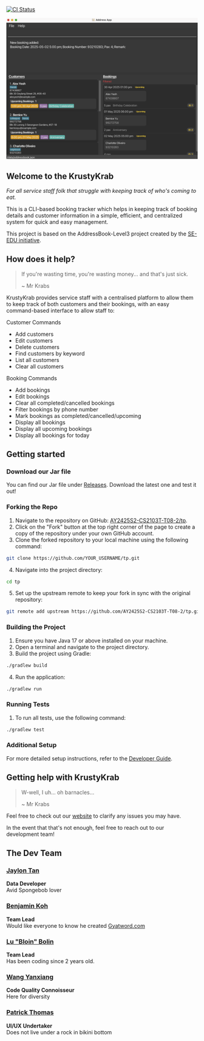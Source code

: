 [![CI Status](https://github.com/AY2425S2-CS2103T-T08-2/tp/workflows/Java%20CI/badge.svg)](https://github.com/AY2425S2-CS2103T-T08-2/tp/actions)

![Ui](docs/images/Ui.png)

## Welcome to the KrustyKrab

_For all service staff folk that struggle with keeping track of who's coming to eat._

This is a CLI-based booking tracker which helps in keeping track of booking details and customer information in a simple, efficient, and centralized system for quick and easy management.

This project is based on the AddressBook-Level3 project created by the [SE-EDU initiative](https://se-education.org).

## How does it help?

> If you're wasting time, you're wasting money... and that's just sick.
>
> ~ Mr Krabs

KrustyKrab provides service staff with a centralised platform to allow them to keep track of both customers and their bookings, with an easy command-based interface to allow staff to:

Customer Commands
- Add customers
- Edit customers
- Delete customers
- Find customers by keyword
- List all customers
- Clear all customers

Booking Commands
- Add bookings
- Edit bookings
- Clear all completed/cancelled bookings
- Filter bookings by phone number
- Mark bookings as completed/cancelled/upcoming
- Display all bookings
- Display all upcoming bookings
- Display all bookings for today

## Getting started

### Download our Jar file

You can find our Jar file under [Releases](https://github.com/AY2425S2-CS2103T-T08-2/tp/releases). Download the latest one and test it out! 

### Forking the Repo

1. Navigate to the repository on GitHub: [AY2425S2-CS2103T-T08-2/tp](https://github.com/AY2425S2-CS2103T-T08-2/tp).
2. Click on the "Fork" button at the top right corner of the page to create a copy of the repository under your own GitHub account.
3. Clone the forked repository to your local machine using the following command:

```sh
git clone https://github.com/YOUR_USERNAME/tp.git
```

4. Navigate into the project directory:

```sh
cd tp
```

5. Set up the upstream remote to keep your fork in sync with the original repository:

```sh
git remote add upstream https://github.com/AY2425S2-CS2103T-T08-2/tp.git
```

### Building the Project

1. Ensure you have Java 17 or above installed on your machine.
2. Open a terminal and navigate to the project directory.
3. Build the project using Gradle:

```sh
./gradlew build
```

4. Run the application:

```sh
./gradlew run
```

### Running Tests

1. To run all tests, use the following command:

```sh
./gradlew test
```

### Additional Setup

For more detailed setup instructions, refer to the [Developer Guide](https://ay2425s2-cs2103t-t08-2.github.io/tp/DeveloperGuide.html).

## Getting help with KrustyKrab

> W-well, I uh... oh barnacles...
>
> ~ Mr Krabs

Feel free to check out our [website](https://ay2425s2-cs2103t-t08-2.github.io/tp/) to clarify any issues you may have.

In the event that that's not enough, feel free to reach out to our development team!

## The Dev Team

### [Jaylon Tan](https://github.com/jaylontan)

**Data Developer**  
Avid Spongebob lover

### [Benjamin Koh](https://github.com/ben926)

**Team Lead**  
Would like everyone to know he created [Gyatword.com](https://gyatword.com)

### [Lu "Bloin" Bolin](https://github.com/LuBolin)

**Team Lead**  
Has been coding since 2 years old.

### [Wang Yanxiang](https://github.com/isawangyx)

**Code Quality Connoisseur**  
Here for diversity

### [Patrick Thomas](https://github.com/pastchum)

**UI/UX Undertaker**  
Does not live under a rock in bikini bottom
